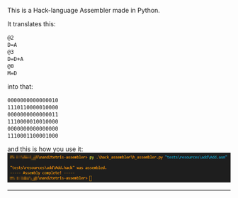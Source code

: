 This is a Hack-language Assembler made in Python.

It translates this:
```
@2
D=A
@3
D=D+A
@0
M=D
```

into that:
```
0000000000000010
1110110000010000
0000000000000011
1110000010010000
0000000000000000
1110001100001000
```

and this is how you use it:
![a command line calling py .\hack_assembler\h_assembler.py "tests\resources\add\Add.asm"](docs/cmd.png)

---
